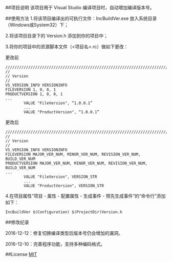 ##项目说明
该项目用于 Visual Studio 编译项目时，自动增加编译版本号。
 
##使用方法
1.将该项目编译出的可执行文件：IncBuildVer.exe 放入系统目录（Windows或System32）下；

2.将该项目目录下的 Version.h 添加到你的项目中；

3.将你的项目中的资源脚本文件（<项目名>.rc）做如下更改：

更改前

    /////////////////////////////////////////////////////////////////////////////
    //
    // Version
    //
    VS_VERSION_INFO VERSIONINFO
    FILEVERSION 1, 0, 0, 1
    PRODUCTVERSION 1, 0, 0, 1
    ...
            VALUE "FileVersion", “1.0.0.1”
            ...
            VALUE "ProductVersion", “1.0.0.1”

更改后

    /////////////////////////////////////////////////////////////////////////////
    //
    // Version
    //
    VS_VERSION_INFO VERSIONINFO
    FILEVERSION MAJOR_VER_NUM, MINOR_VER_NUM, REVISION_VER_NUM, BUILD_VER_NUM
    PRODUCTVERSION MAJOR_VER_NUM, MINOR_VER_NUM, REVISION_VER_NUM, BUILD_VER_NUM
    ...
            VALUE "FileVersion", VERSION_STR
            ...
            VALUE "ProductVersion", VERSION_STR
            
4.在项目属性“项目 - 属性 - 配置属性 - 生成事件 - 预先生成事件”的“命令行”添加如下：

    IncBuildVer $(Configuration) $(ProjectDir)Version.h
    
##修改纪录

2016-12-12：修复切换编译类型后版本号仍会增加的漏洞。

2016-12-10：完善程序功能，支持多种编码格式。

##License
[MIT](https://github.com/songbaoming/IncBuildVer/blob/master/LICENSE)
